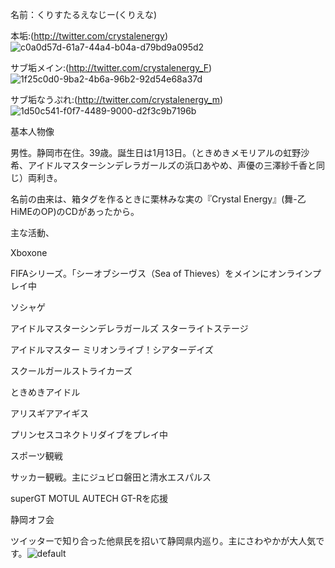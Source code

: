 名前：くりすたるえなじー(くりえな)

本垢:(http://twitter.com/crystalenergy)![c0a0d57d-61a7-44a4-b04a-d79bd9a095d2](https://user-images.githubusercontent.com/42828621/44844549-35064a80-ac86-11e8-8fc0-bade647ebd60.jpg)


サブ垢メイン:(http://twitter.com/crystalenergy_F)![1f25c0d0-9ba2-4b6a-96b2-92d54e68a37d](https://user-images.githubusercontent.com/42828621/44844636-6aab3380-ac86-11e8-9b72-256e4cf4fe68.jpg)


サブ垢なうぷれ:(http://twitter.com/crystalenergy_m)![1d50c541-f0f7-4489-9000-d2f3c9b7196b](https://user-images.githubusercontent.com/42828621/44844681-8a425c00-ac86-11e8-81eb-95c363d46c9f.jpg)


基本人物像

男性。静岡市在住。39歳。誕生日は1月13日。（ときめきメモリアルの虹野沙希、アイドルマスターシンデレラガールズの浜口あやめ、声優の三澤紗千香と同じ）両利き。

名前の由来は、箱タグを作るときに栗林みな実の『Crystal Energy』(舞-乙HiMEのOP)のCDがあったから。

主な活動、

Xboxone 

FIFAシリーズ。「シーオブシーヴス（Sea of Thieves）をメインにオンラインプレイ中

ソシャゲ 

アイドルマスターシンデレラガールズ スターライトステージ

アイドルマスター ミリオンライブ！シアターデイズ

スクールガールストライカーズ

ときめきアイドル

アリスギアアイギス

プリンセスコネクトリダイブをプレイ中

スポーツ観戦

サッカー観戦。主にジュビロ磐田と清水エスパルス

superGT MOTUL AUTECH GT-Rを応援

静岡オフ会

ツイッターで知り合った他県民を招いて静岡県内巡り。主にさわやかが大人気です。![default](https://user-images.githubusercontent.com/42828621/44842150-11400600-ac80-11e8-8a2b-ba6622060f12.jpg)

